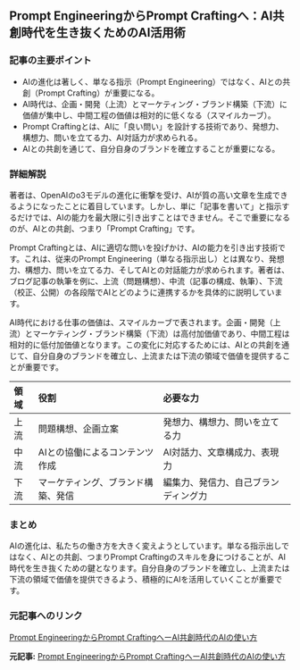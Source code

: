 ## Prompt EngineeringからPrompt Craftingへ：AI共創時代を生き抜くためのAI活用術

### 記事の主要ポイント

* AIの進化は著しく、単なる指示（Prompt Engineering）ではなく、AIとの共創（Prompt Crafting）が重要になる。
* AI時代は、企画・開発（上流）とマーケティング・ブランド構築（下流）に価値が集中し、中間工程の価値は相対的に低くなる（スマイルカーブ）。
* Prompt Craftingとは、AIに「良い問い」を設計する技術であり、発想力、構想力、問いを立てる力、AI対話力が求められる。
* AIとの共創を通じて、自分自身のブランドを確立することが重要になる。

### 詳細解説

著者は、OpenAIのo3モデルの進化に衝撃を受け、AIが質の高い文章を生成できるようになったことに着目しています。しかし、単に「記事を書いて」と指示するだけでは、AIの能力を最大限に引き出すことはできません。そこで重要になるのが、AIとの共創、つまり「Prompt Crafting」です。

Prompt Craftingとは、AIに適切な問いを投げかけ、AIの能力を引き出す技術です。これは、従来のPrompt Engineering（単なる指示出し）とは異なり、発想力、構想力、問いを立てる力、そしてAIとの対話能力が求められます。著者は、ブログ記事の執筆を例に、上流（問題構想）、中流（記事の構成、執筆）、下流（校正、公開）の各段階でAIとどのように連携するかを具体的に説明しています。

AI時代における仕事の価値は、スマイルカーブで表されます。企画・開発（上流）とマーケティング・ブランド構築（下流）は高付加価値であり、中間工程は相対的に低付加価値となります。この変化に対応するためには、AIとの共創を通じて、自分自身のブランドを確立し、上流または下流の領域で価値を提供することが重要です。

| 領域 | 役割 | 必要な力 |
| :------- | :------------------------------------ | :------------------------------------------ |
| 上流 | 問題構想、企画立案 | 発想力、構想力、問いを立てる力 |
| 中流 | AIとの協働によるコンテンツ作成 | AI対話力、文章構成力、表現力 |
| 下流 | マーケティング、ブランド構築、発信 | 編集力、発信力、自己ブランディング力 |

### まとめ

AIの進化は、私たちの働き方を大きく変えようとしています。単なる指示出しではなく、AIとの共創、つまりPrompt Craftingのスキルを身につけることが、AI時代を生き抜くための鍵となります。自分自身のブランドを確立し、上流または下流の領域で価値を提供できるよう、積極的にAIを活用していくことが重要です。

### 元記事へのリンク

[Prompt EngineeringからPrompt CraftingへーAI共創時代のAIの使い方](https://newspicks.com/news/9981836/body/)


**元記事:** [Prompt EngineeringからPrompt CraftingへーAI共創時代のAIの使い方](https://newspicks.com/news/14143393/body/?ref=news-body_14114508)